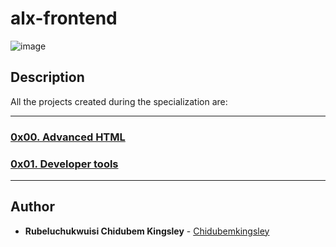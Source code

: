 # alx-frontend

![image](https://github.com/IamNaeto/alx-frontend/assets/105589308/9bcbbd7e-bc08-482c-8d7e-c128cf0775c3)

## Description
All the projects created during the specialization are:

---

### [0x00. Advanced HTML](./0x00-html_advanced)
### [0x01. Developer tools](./0x01-developer_tools)

---

## Author
* **Rubeluchukwuisi Chidubem Kingsley** - [Chidubemkingsley](https://github.com/Chidubemkingsley)


